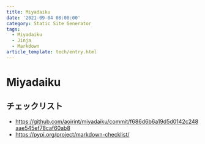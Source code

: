 ```yaml
---
title: Miyadaiku
date: '2021-09-04 08:00:00'
category: Static Site Generator
tags:
  - Miyadaiku
  - Jinja
  - Markdown
article_template: tech/entry.html
---
```

# Miyadaiku

## チェックリスト

- <https://github.com/aoirint/miyadaiku/commit/f686d6b6a19d5d0142c248aae545ef78caf60ab8>
- <https://pypi.org/project/markdown-checklist/>
